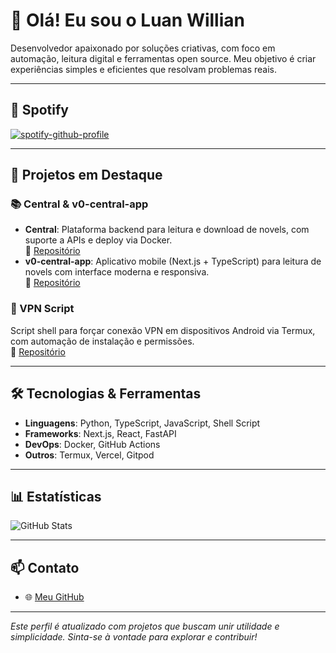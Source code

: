 # 👋 Olá! Eu sou o Luan Willian

Desenvolvedor apaixonado por soluções criativas, com foco em automação, leitura digital e ferramentas open source. Meu objetivo é criar experiências simples e eficientes que resolvam problemas reais.

---

## 🎼 Spotify

[![spotify-github-profile](https://spotify-github-profile.kittinanx.com/api/view?uid=31z7ojmfde6ue5wez4av4mmmjpxe&cover_image=true&theme=novatorem&show_offline=false&background_color=030303&interchange=false&bar_color=53b14f&bar_color_cover=false)](https://github.com/kittinan/spotify-github-profile)

---

## 🚀 Projetos em Destaque

### 📚 Central & v0-central-app
- **Central**: Plataforma backend para leitura e download de novels, com suporte a APIs e deploy via Docker.  
  🔗 [Repositório](https://github.com/luanwillianzh/central)
- **v0-central-app**: Aplicativo mobile (Next.js + TypeScript) para leitura de novels com interface moderna e responsiva.  
  🔗 [Repositório](https://github.com/luanwillianzh/v0-central-app)

### 🔐 VPN Script
Script shell para forçar conexão VPN em dispositivos Android via Termux, com automação de instalação e permissões.  
🔗 [Repositório](https://github.com/luanwillianzh/vpn)

---

## 🛠️ Tecnologias & Ferramentas

- **Linguagens**: Python, TypeScript, JavaScript, Shell Script
- **Frameworks**: Next.js, React, FastAPI
- **DevOps**: Docker, GitHub Actions
- **Outros**: Termux, Vercel, Gitpod

---

## 📊 Estatísticas

![GitHub Stats](https://github-readme-stats.vercel.app/api?username=luanwillianzh&show_icons=true&theme=radical)


---

## 📫 Contato

- 🌐 [Meu GitHub](https://github.com/luanwillianzh)

---

*Este perfil é atualizado com projetos que buscam unir utilidade e simplicidade. Sinta-se à vontade para explorar e contribuir!*
